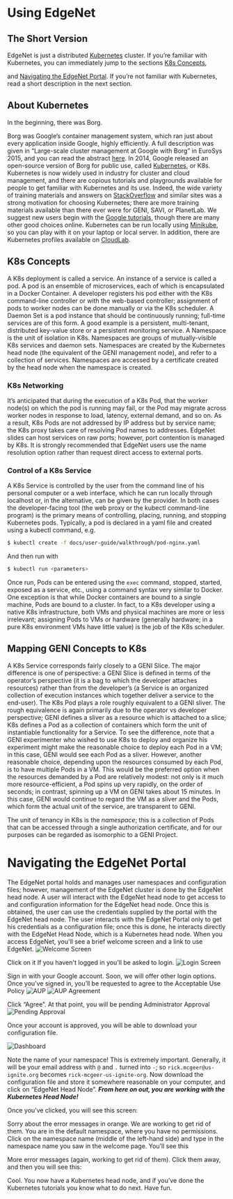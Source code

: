 ---
---

# Using EdgeNet
## The Short Version

EdgeNet is just a distributed [Kubernetes](https://kubernetes.io/)
cluster.  If you’re familiar with Kubernetes, you can
immediately jump to the sections [K8s Concepts](#k8s-concepts),
<!-- [Getting my Kubernetes Configuration](#k8s-config), -->
and
[Navigating the EdgeNet Portal](#navigating-the-edgenet-portal). 
If you’re not familiar with
Kubernetes, read a short description in the next section.


## About Kubernetes

In the beginning, there was Borg.

Borg was Google’s container management system, which ran just about
every application inside Google, highly efficiently.  A full
description was given in “Large-scale cluster management at Google
with Borg” in EuroSys 2015, and you can read the abstract
[here](https://ai.google/research/pubs/pub43438).  In 2014, Google
released an open-source version of Borg for public use, called
[Kubernetes](https://en.wikipedia.org/wiki/Kubernetes), or K8s.
Kubernetes is now widely used in industry for cluster and cloud
management, and there are copious tutorials and playgrounds available
for people to get familiar with Kubernetes and its use.    Indeed,
the wide variety of training materials and answers on
[StackOverflow](https://www.stackoverflow.com) and similar sites
was a strong motivation for choosing Kubernetes; there are more
training materials available than there ever were for GENI, SAVI,
or PlanetLab.   We suggest new users begin with the
[Google tutorials](https://kubernetes.io.docs), though there are many other
good choices online.  Kubernetes can be run locally using
[Minikube](https://kubernetes.io/docs/.getting-started-guides/minikube/),
so you can play with it on your laptop or local server.  In addition,
there are Kubernetes profiles available on [CloudLab](https://cloudlab.us).


## K8s Concepts

A K8s deployment is called a service.  An instance of a service is
called a pod.  A pod is an ensemble of microservices, each of which
is encapsulated in a Docker Container.   A developer registers his
pod  either with the K8s command-line controller or with the web-based
controller; assignment of pods to worker nodes can be done manually
or via  the K8s scheduler.
A Daemon Set is a pod instance that should be continuously running;
full-time services are of this form.   A good example is a persistent,
multi-tenant, distributed key-value store or a persistent monitoring
service.  A Namespace  is  the unit of isolation in K8s.  Namespaces
are groups of mutually-visible K8s services and daemon sets.
Namespaces are  created by the Kubernetes head node (the equivalent
of the GENI management node), and refer to a collection of services.
Namespaces are accessed by a certificate created by the head node
when the namespace is created.


### K8s Networking

It’s anticipated that during the execution of a K8s Pod, that the
worker node(s) on which the pod is running may fail, or the Pod may
migrate across worker nodes in response to load, latency, external
demand, and so on.  As a result, K8s Pods are not addressed by IP
address but by service name; the K8s proxy takes care of  resolving
Pod names to addresses.  EdgeNet slides can host services on raw
ports; however, port contention is managed by K8s.  It is strongly
recommended that EdgeNet users use the name resolution option rather
than request direct access to external ports.


### Control of a K8s Service

A K8s Service is controlled by the user from the command line of
his personal computer or a web interface, which he can run locally
through localhost or, in the alternative, can be given by the
provider.  In both cases the developer-facing tool (the web proxy
or the kubectl command-line program) is the primary means of
controlling, placing, running, and stopping Kubernetes pods.
Typically, a pod is declared in a yaml file and created using a
kubectl command, e.g. 

```bash
$ kubectl create -f docs/user-guide/walkthrough/pod-nginx.yaml
```

And then run with
```bash
$ kubectl run <parameters>
```

Once run, Pods can be entered using the `exec` command, stopped,
started, exposed as a service, etc., using a command syntax very
similar to Docker.  One exception is that while Docker containers
are bound to a single machine, Pods are bound to a cluster.
In fact, to a K8s developer using a native K8s infrastructure, both
VMs and physical machines are more or less irrelevant; assigning
Pods to VMs or hardware (generally hardware; in a pure K8s environment
VMs have little value) is the job of the K8s scheduler.


## Mapping GENI Concepts to K8s

A K8s Service corresponds fairly closely to a GENI Slice.  The major
difference is one of perspective: a GENI Slice is defined in terms
of the operator’s perspective (it is a bag to which the developer
attaches resources) rather than from the developer’s (a Service is
an organized collection of execution instances which together deliver
a service to the end-user).  The K8s Pod plays a role roughly
equivalent to a GENI sliver.   The rough equivalence is again
primarily due to the operator vs developer perspective; GENI defines
a sliver as a resource which is attached to a slice; K8s defines a
Pod as a collection of containers which form the unit of instantiable
functionality for a Service.   To see the difference, note that a
GENI experimenter who wished to use K8s  to deploy and organize his
experiment might make the reasonable choice to deploy each Pod in
a VM; in this case, GENI would see each Pod as a sliver.  However,
another reasonable choice, depending upon the resources consumed
by each Pod, is to have multiple Pods in a VM.  This would be the
preferred option when the resources demanded by a Pod are relatively
modest: not only is it much more resource-efficient, a Pod spins
up very rapidly, on the order of seconds; in contrast, spinning up
a VM on GENI takes about 15 minutes.   In this case, GENI would
continue to regard the VM as a sliver and the Pods, which form the
actual unit of the service, are transparent to GENI.

The unit of tenancy in K8s is the *namespace*; this is a collection
of Pods that can be accessed through a single authorization
certificate, and for our purposes can be regarded as isomorphic to
a GENI Project.


# Navigating the EdgeNet Portal

The EdgeNet portal holds and manages user namespaces and configuration
files; however, management of the EdgeNet cluster is done by the
EdgeNet head node.  A user will interact with the EdgeNet head node
to get access to and configuration information for the EdgeNet head
node.  Once this is obtained, the user can use the credentials
supplied by the portal with the EdgeNet head node.  The user interacts
with the EdgeNet Portal only to get his credentials as a configuration
file; once this is done, he interacts directly with the EdgeNet
Head Node, which is a Kubernetes head node.  When you access EdgeNet,
you'll see a brief welcome screen and a link to use EdgeNet.
![Welcome Screen](assets/images/WelcomeScreen.png)

Click on it If you haven't logged in you’ll be asked to login.
![Login Screen](assets/images/login.png)

Sign in with your Google account.  Soon, we will offer other login
options.  Once you’ve signed in, you’ll be requested to agree to
the Acceptable Use Policy ![AUP](assets/images/AUP.png) ![AUP
Agreement](assets/images/AUP_agree.png)

Click “Agree”.  At that point, you will be pending Administrator
Approval ![Pending Approval](assets/images/pending.png)

Once your account is approved, you will be able to download your
configuration file.

![Dashboard](assets/images/dashboard.png)


Note the name of your namespace!  This is extremely important.
Generally, it will be your email address with `@` and `.` turned into
`-`; so `rick.mcgeer@us-ignite.org` becomes `rick-mcgeer-us-ignite-org`.
Now download the configuration file and store it somewhere reasonable
on your computer, and click on “EdgeNet Head Node”.  **_From here
on out, you are working with the Kubernetes Head Node!_**

Once you’ve clicked, you will see this screen:


Sorry about the error messages in orange.  We are working to get
rid of them.  You are in the default namespace, where you have no
permissions.  Click on the namespace name (middle of the left-hand
side) and type in the namespace name you saw in the welcome page.
You’ll see this

More error messages (again, working to get rid of them).  Click
them away, and then you will see this:

Cool.  You now have a Kubernetes head node, and if you’ve done the
Kubernetes tutorials you know what to do next.  Have fun.
